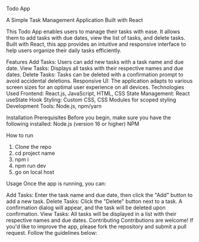 Todo App

A Simple Task Management Application Built with React

This Todo App enables users to manage their tasks with ease. It allows them to add tasks with due dates, view the list of tasks, and delete tasks. Built with React, this app provides an intuitive and responsive interface to help users organize their daily tasks efficiently.

Features
Add Tasks: Users can add new tasks with a task name and due date.
View Tasks: Displays all tasks with their respective names and due dates.
Delete Tasks: Tasks can be deleted with a confirmation prompt to avoid accidental deletions.
Responsive UI: The application adapts to various screen sizes for an optimal user experience on all devices.
Technologies Used
Frontend: React.js, JavaScript, HTML, CSS
State Management: React useState Hook
Styling: Custom CSS, CSS Modules for scoped styling
Development Tools: Node.js, npm/yarn

Installation
Prerequisites
Before you begin, make sure you have the following installed:
Node.js (version 16 or higher)
NPM


How to run 
1. Clone the repo
2. cd project name 
3. npm i
4. npm run dev 
5. go on local host 

Usage
Once the app is running, you can:

Add Tasks: Enter the task name and due date, then click the "Add" button to add a new task.
Delete Tasks: Click the "Delete" button next to a task. A confirmation dialog will appear, and the task will be deleted upon confirmation.
View Tasks: All tasks will be displayed in a list with their respective names and due dates.
Contributing
Contributions are welcome! If you'd like to improve the app, please fork the repository and submit a pull request. Follow the guidelines below:
